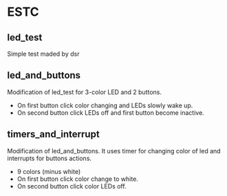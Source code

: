 # ESTC

## led_test

Simple test maded by dsr

## led_and_buttons

Modification of led_test for 3-color LED and 2 buttons.
* On first button click color changing and LEDs slowly wake up.
* On second button click LEDs off and first button become inactive.

## timers_and_interrupt

Modification of led_and_buttons. It uses timer for changing color of led and interrupts for buttons actions.
* 9 colors (minus white)
* On first button click color change to white.
* On second button click color LEDs off.
